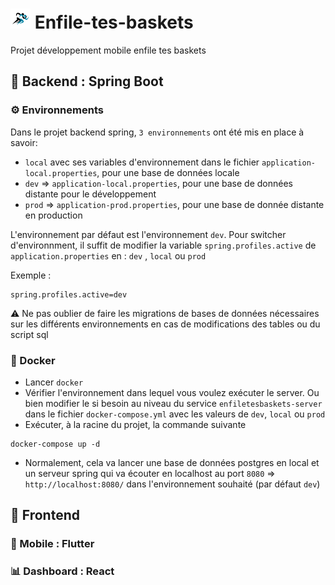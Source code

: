 # <img src="readme-images/app-logo.png" width="32" /> Enfile-tes-baskets

Projet développement mobile enfile tes baskets

## 🌱 Backend : Spring Boot

### ⚙️ Environnements

Dans le projet backend spring, `3 environnements` ont été mis en place à savoir:

- `local` avec ses variables d'environnement dans le fichier `application-local.properties`, pour une base de données locale
- `dev` => `application-local.properties`, pour une base de données distante pour le développement
- `prod` => `application-prod.properties`, pour une base de donnée distante en production

L'environnement par défaut est l'environnement `dev`. Pour switcher d'environnment, il suffit de modifier la variable `spring.profiles.active` de `application.properties` en : `dev` , `local` ou `prod`

Exemple :

```
spring.profiles.active=dev
```

⚠️ Ne pas oublier de faire les migrations de bases de données nécessaires sur les différents environnements en cas de modifications des tables ou du script sql

### 🐳 Docker

- Lancer `docker`
- Vérifier l'environnement dans lequel vous voulez exécuter le server. Ou bien modifier le si besoin au niveau du service `enfiletesbaskets-server` dans le fichier `docker-compose.yml` avec les valeurs de `dev`, `local` ou `prod`
- Exécuter, à la racine du projet, la commande suivante

```
docker-compose up -d
```

- Normalement, cela va lancer une base de données postgres en local et un serveur spring qui va écouter en localhost au port `8080` => `http://localhost:8080/` dans l'environnement souhaité (par défaut `dev`)

## 🎨 Frontend

### 📱 Mobile : Flutter

### 📊 Dashboard : React
